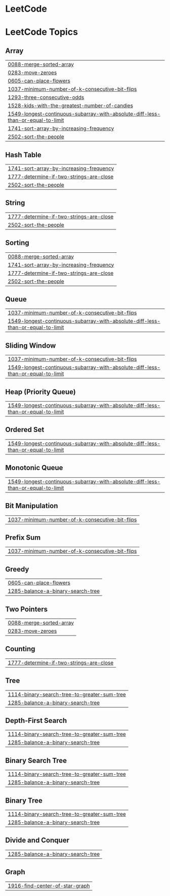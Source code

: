 # LeetCode
<!---LeetCode Topics Start-->
# LeetCode Topics
## Array
|  |
| ------- |
| [0088-merge-sorted-array](https://github.com/lichenkao/LeetCode/tree/master/0088-merge-sorted-array) |
| [0283-move-zeroes](https://github.com/lichenkao/LeetCode/tree/master/0283-move-zeroes) |
| [0605-can-place-flowers](https://github.com/lichenkao/LeetCode/tree/master/0605-can-place-flowers) |
| [1037-minimum-number-of-k-consecutive-bit-flips](https://github.com/lichenkao/LeetCode/tree/master/1037-minimum-number-of-k-consecutive-bit-flips) |
| [1293-three-consecutive-odds](https://github.com/lichenkao/LeetCode/tree/master/1293-three-consecutive-odds) |
| [1528-kids-with-the-greatest-number-of-candies](https://github.com/lichenkao/LeetCode/tree/master/1528-kids-with-the-greatest-number-of-candies) |
| [1549-longest-continuous-subarray-with-absolute-diff-less-than-or-equal-to-limit](https://github.com/lichenkao/LeetCode/tree/master/1549-longest-continuous-subarray-with-absolute-diff-less-than-or-equal-to-limit) |
| [1741-sort-array-by-increasing-frequency](https://github.com/lichenkao/LeetCode/tree/master/1741-sort-array-by-increasing-frequency) |
| [2502-sort-the-people](https://github.com/lichenkao/LeetCode/tree/master/2502-sort-the-people) |
## Hash Table
|  |
| ------- |
| [1741-sort-array-by-increasing-frequency](https://github.com/lichenkao/LeetCode/tree/master/1741-sort-array-by-increasing-frequency) |
| [1777-determine-if-two-strings-are-close](https://github.com/lichenkao/LeetCode/tree/master/1777-determine-if-two-strings-are-close) |
| [2502-sort-the-people](https://github.com/lichenkao/LeetCode/tree/master/2502-sort-the-people) |
## String
|  |
| ------- |
| [1777-determine-if-two-strings-are-close](https://github.com/lichenkao/LeetCode/tree/master/1777-determine-if-two-strings-are-close) |
| [2502-sort-the-people](https://github.com/lichenkao/LeetCode/tree/master/2502-sort-the-people) |
## Sorting
|  |
| ------- |
| [0088-merge-sorted-array](https://github.com/lichenkao/LeetCode/tree/master/0088-merge-sorted-array) |
| [1741-sort-array-by-increasing-frequency](https://github.com/lichenkao/LeetCode/tree/master/1741-sort-array-by-increasing-frequency) |
| [1777-determine-if-two-strings-are-close](https://github.com/lichenkao/LeetCode/tree/master/1777-determine-if-two-strings-are-close) |
| [2502-sort-the-people](https://github.com/lichenkao/LeetCode/tree/master/2502-sort-the-people) |
## Queue
|  |
| ------- |
| [1037-minimum-number-of-k-consecutive-bit-flips](https://github.com/lichenkao/LeetCode/tree/master/1037-minimum-number-of-k-consecutive-bit-flips) |
| [1549-longest-continuous-subarray-with-absolute-diff-less-than-or-equal-to-limit](https://github.com/lichenkao/LeetCode/tree/master/1549-longest-continuous-subarray-with-absolute-diff-less-than-or-equal-to-limit) |
## Sliding Window
|  |
| ------- |
| [1037-minimum-number-of-k-consecutive-bit-flips](https://github.com/lichenkao/LeetCode/tree/master/1037-minimum-number-of-k-consecutive-bit-flips) |
| [1549-longest-continuous-subarray-with-absolute-diff-less-than-or-equal-to-limit](https://github.com/lichenkao/LeetCode/tree/master/1549-longest-continuous-subarray-with-absolute-diff-less-than-or-equal-to-limit) |
## Heap (Priority Queue)
|  |
| ------- |
| [1549-longest-continuous-subarray-with-absolute-diff-less-than-or-equal-to-limit](https://github.com/lichenkao/LeetCode/tree/master/1549-longest-continuous-subarray-with-absolute-diff-less-than-or-equal-to-limit) |
## Ordered Set
|  |
| ------- |
| [1549-longest-continuous-subarray-with-absolute-diff-less-than-or-equal-to-limit](https://github.com/lichenkao/LeetCode/tree/master/1549-longest-continuous-subarray-with-absolute-diff-less-than-or-equal-to-limit) |
## Monotonic Queue
|  |
| ------- |
| [1549-longest-continuous-subarray-with-absolute-diff-less-than-or-equal-to-limit](https://github.com/lichenkao/LeetCode/tree/master/1549-longest-continuous-subarray-with-absolute-diff-less-than-or-equal-to-limit) |
## Bit Manipulation
|  |
| ------- |
| [1037-minimum-number-of-k-consecutive-bit-flips](https://github.com/lichenkao/LeetCode/tree/master/1037-minimum-number-of-k-consecutive-bit-flips) |
## Prefix Sum
|  |
| ------- |
| [1037-minimum-number-of-k-consecutive-bit-flips](https://github.com/lichenkao/LeetCode/tree/master/1037-minimum-number-of-k-consecutive-bit-flips) |
## Greedy
|  |
| ------- |
| [0605-can-place-flowers](https://github.com/lichenkao/LeetCode/tree/master/0605-can-place-flowers) |
| [1285-balance-a-binary-search-tree](https://github.com/lichenkao/LeetCode/tree/master/1285-balance-a-binary-search-tree) |
## Two Pointers
|  |
| ------- |
| [0088-merge-sorted-array](https://github.com/lichenkao/LeetCode/tree/master/0088-merge-sorted-array) |
| [0283-move-zeroes](https://github.com/lichenkao/LeetCode/tree/master/0283-move-zeroes) |
## Counting
|  |
| ------- |
| [1777-determine-if-two-strings-are-close](https://github.com/lichenkao/LeetCode/tree/master/1777-determine-if-two-strings-are-close) |
## Tree
|  |
| ------- |
| [1114-binary-search-tree-to-greater-sum-tree](https://github.com/lichenkao/LeetCode/tree/master/1114-binary-search-tree-to-greater-sum-tree) |
| [1285-balance-a-binary-search-tree](https://github.com/lichenkao/LeetCode/tree/master/1285-balance-a-binary-search-tree) |
## Depth-First Search
|  |
| ------- |
| [1114-binary-search-tree-to-greater-sum-tree](https://github.com/lichenkao/LeetCode/tree/master/1114-binary-search-tree-to-greater-sum-tree) |
| [1285-balance-a-binary-search-tree](https://github.com/lichenkao/LeetCode/tree/master/1285-balance-a-binary-search-tree) |
## Binary Search Tree
|  |
| ------- |
| [1114-binary-search-tree-to-greater-sum-tree](https://github.com/lichenkao/LeetCode/tree/master/1114-binary-search-tree-to-greater-sum-tree) |
| [1285-balance-a-binary-search-tree](https://github.com/lichenkao/LeetCode/tree/master/1285-balance-a-binary-search-tree) |
## Binary Tree
|  |
| ------- |
| [1114-binary-search-tree-to-greater-sum-tree](https://github.com/lichenkao/LeetCode/tree/master/1114-binary-search-tree-to-greater-sum-tree) |
| [1285-balance-a-binary-search-tree](https://github.com/lichenkao/LeetCode/tree/master/1285-balance-a-binary-search-tree) |
## Divide and Conquer
|  |
| ------- |
| [1285-balance-a-binary-search-tree](https://github.com/lichenkao/LeetCode/tree/master/1285-balance-a-binary-search-tree) |
## Graph
|  |
| ------- |
| [1916-find-center-of-star-graph](https://github.com/lichenkao/LeetCode/tree/master/1916-find-center-of-star-graph) |
<!---LeetCode Topics End-->